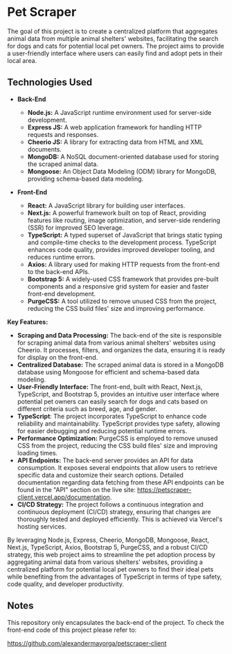 # Pet Scraper
The goal of this project is to create a centralized platform that aggregates animal data from multiple animal shelters' websites, facilitating the search for dogs and cats for potential local pet owners. The project aims to provide a user-friendly interface where users can easily find and adopt pets in their local area.

## Technologies Used
- **Back-End**
  - **Node.js:** A JavaScript runtime environment used for server-side development.
  - **Express JS:** A web application framework for handling HTTP requests and responses.
  - **Cheerio JS:** A library for extracting data from HTML and XML documents.
  - **MongoDB:** A NoSQL document-oriented database used for storing the scraped animal data.
  - **Mongoose:** An Object Data Modeling (ODM) library for MongoDB, providing schema-based data modeling.

- **Front-End**
  - **React:** A JavaScript library for building user interfaces.
  - **Next.js:** A powerful framework built on top of React, providing features like routing, image optimization, and server-side rendering (SSR) for improved SEO leverage.
  - **TypeScript:** A typed superset of JavaScript that brings static typing and compile-time checks to the development process. TypeScript enhances code quality, provides improved developer tooling, and reduces runtime errors.
  - **Axios:** A library used for making HTTP requests from the front-end to the back-end APIs.
  - **Bootstrap 5:** A widely-used CSS framework that provides pre-built components and a responsive grid system for easier and faster front-end development.
  - **PurgeCSS:** A tool utilized to remove unused CSS from the project, reducing the CSS build files' size and improving performance.

**Key Features:**
- **Scraping and Data Processing:** The back-end of the site is responsible for scraping animal data from various animal shelters' websites using Cheerio. It processes, filters, and organizes the data, ensuring it is ready for display on the front-end.
- **Centralized Database:** The scraped animal data is stored in a MongoDB database using Mongoose for efficient and schema-based data modeling.
- **User-Friendly Interface:** The front-end, built with React, Next.js, TypeScript, and Bootstrap 5, provides an intuitive user interface where potential pet owners can easily search for dogs and cats based on different criteria such as breed, age, and gender.
- **TypeScript**: The project incorporates TypeScript to enhance code reliability and maintainability. TypeScript provides type safety, allowing for easier debugging and reducing potential runtime errors.
- **Performance Optimization:** PurgeCSS is employed to remove unused CSS from the project, reducing the CSS build files' size and improving loading times.
- **API Endpoints:** The back-end server provides an API for data consumption. It exposes several endpoints that allow users to retrieve specific data and customize their search options. Detailed documentation regarding data fetching from these API endpoints can be found in the "API" section on the live site: https://petscraper-client.vercel.app/documentation.
- **CI/CD Strategy:** The project follows a continuous integration and continuous deployment (CI/CD) strategy, ensuring that changes are thoroughly tested and deployed efficiently. This is achieved via Vercel's hosting services.

By leveraging Node.js, Express, Cheerio, MongoDB, Mongoose, React, Next.js, TypeScript, Axios, Bootstrap 5, PurgeCSS, and a robust CI/CD strategy, this web project aims to streamline the pet adoption process by aggregating animal data from various shelters' websites, providing a centralized platform for potential local pet owners to find their ideal pets while benefiting from the advantages of TypeScript in terms of type safety, code quality, and developer productivity.

## Notes

This repository only encapsulates the back-end of the project. To check the front-end code of this project please refer to:

https://github.com/alexandermayorga/petscraper-client